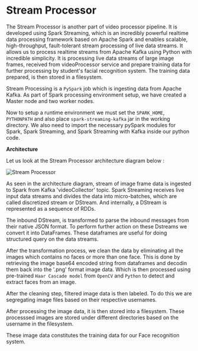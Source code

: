 # Stream Processor #

The Stream Processor is another part of video processor pipeline. It is developed using Spark Streaming, which is an incredibly powerful realtime data processing framework based on Apache Spark and enables scalable, high-throughput, fault-tolerant stream processing of live data streams. It allows us to process realtime streams from Apache Kafka using Python with incredible simplicity. It is processing live data streams of large image frames, received from videoProcessor service and prepare training data for further processing by student's facial recognition system. The training data prepared, is then stored in a filesystem. 

Stream Processing is a `PySpark` job which is ingesting data from Apache Kafka. As part of Spark processing environment setup, we have created a Master node and two worker nodes. 

Now to setup a runtime environment we must set the `SPARK_HOME`, `PYTHONPATH` and also place `spark-streaming-kafka` jar in the working directory. We also need to import the necessary pySpark modules for Spark, Spark Streaming, and Spark Streaming with Kafka inside our python code.

**Architecture**

Let us look at the Stream Processor architecture diagram below :

![Stream Processor](https://github.com/rajan123456/uPresent/blob/documentation/dipty/streamProcessor/StreamProcessor.jpg)

As seen in the architecture diagram, stream of image frame data is ingested to Spark from Kafka 'videoCollector' topic. Spark Streaming receives live input data streams and divides the data into micro-batches, which are called discretized stream or DStream. And internally, a DStream is represented as a sequence of RDDs.

The inbound DStream, is transformed to parse the inbound messages from their native JSON format. To perform further action on these Dstreams we convert it into DataFrames. These dataframes are useful for doing structured query on the data streams.

After the transformation process, we  clean the data by eliminating all the images which contains no faces or more than one face. This is done by retrieving the image base64 encoded string from dataframes and decodin them back into the '.png' format image data. Which is then processed using pre-trained `Haar Cascade model` from `OpenCV` and `Python` to detect and extract faces from an image.

After the cleaning step, filtered image data is then labeled. To do this we are segregating image files based on their respective usernames.

After processing the image data, it is then stored into a filesystem. These processsed images are stored under different directories based on the username in the filesystem.

These image data constitutes the training data for our Face recognition system.


